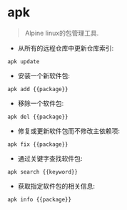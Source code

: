 # apk

> Alpine linux的包管理工具.

- 从所有的远程仓库中更新仓库索引:

`apk update`

- 安装一个新软件包:

`apk add {{package}}`

- 移除一个软件包:

`apk del {{package}}`

- 修复或更新软件包而不修改主依赖项:

`apk fix {{package}}`

- 通过关键字查找软件包:

`apk search {{keyword}}`

- 获取指定软件包的相关信息:

`apk info {{package}}`
